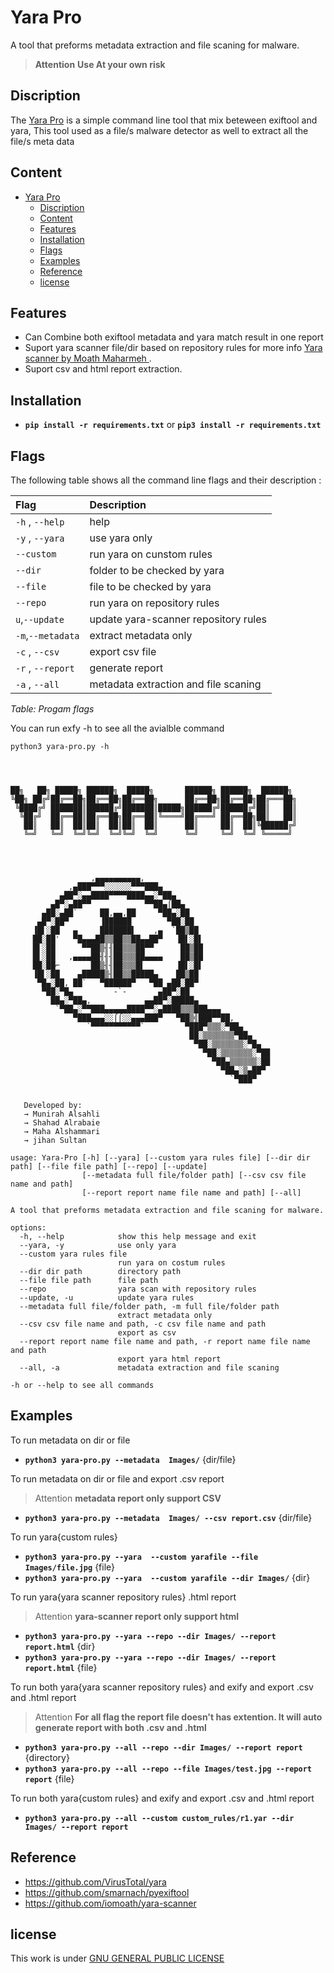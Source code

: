 # Yara Pro

A tool that preforms metadata extraction and file scaning for malware.

> **Attention** **Use At your own risk**

## Discription

The <a href=https://github.com/rabahdj2002/Yara-Pro>Yara Pro</a> is a simple command line tool that mix beteween exiftool and yara, This tool used as a file/s malware detector as well to extract all the file/s meta data

## Content

- [Yara Pro](#yara-pro)
  - [Discription](#discription)
  - [Content](#content)
  - [Features](#features)
  - [Installation](#installation)
  - [Flags](#flags)
  - [Examples](#examples)
  - [Reference](#reference)
  - [license](#license)
  

## Features

- Can Combine both exiftool metadata and yara match result in one report  
- Suport yara scanner file/dir based on repository rules for more info <a href=https://github.com/iomoath/yara-scanner>Yara scanner by Moath Maharmeh </a>.
- Suport csv and html report extraction.

## Installation

- **`pip install -r requirements.txt`** or **`pip3 install -r requirements.txt`**
  
## Flags

The following table shows all the command line flags and their description :

| **Flag**               | **Description**                                   |
| :----------------------| :-------------------------------------------------|
|  `-h` , `--help`       |  help                                             |
|  `-y` , `--yara`       |  use yara only                                    |
|  `--custom`            |  run yara on cunstom rules                        |
|  `--dir`               |  folder to be checked by yara                     |
|  `--file`              |  file to be checked by yara                       |
|  `--repo`              |  run yara on repository rules                     |
|  `u`,`--update`        |  update yara-scanner repository rules             |
|  `-m`,`--metadata`     |  extract metadata only                            |
|  `-c` , `--csv`        |  export csv file                                  |
|  `-r` , `--report`     |  generate report                                  |
|  `-a` , `--all`        |  metadata extraction and file scaning             |
*Table: Progam flags*

You can run exfy -h to see all the avialble command

```shell
python3 yara-pro.py -h




██╗   ██╗ █████╗ ██████╗  █████╗       ██████╗ ██████╗  ██████╗
╚██╗ ██╔╝██╔══██╗██╔══██╗██╔══██╗      ██╔══██╗██╔══██╗██╔═══██╗
 ╚████╔╝ ███████║██████╔╝███████║█████╗██████╔╝██████╔╝██║   ██║
  ╚██╔╝  ██╔══██║██╔══██╗██╔══██║╚════╝██╔═══╝ ██╔══██╗██║   ██║
   ██║   ██║  ██║██║  ██║██║  ██║      ██║     ██║  ██║╚██████╔╝
   ╚═╝   ╚═╝  ╚═╝╚═╝  ╚═╝╚═╝  ╚═╝      ╚═╝     ╚═╝  ╚═╝ ╚═════╝




                  ,▄▄▄▄▄▄▄▄▄▄,
             ,▄███▀▀▀░░░░░░▀▀▀███▄
           ▄██▀░▄▄████▀▀▀▀████▄▄░▀██▄
         ▄█▀░▄██▀▀            ▀▀██▄⌠██▄
       ▄██░▄██`     ██,▄▄,██     ▀██▄░██
      ▄█▀░██▀       ▐██████        ▀██░██
     ▐█▌░██   ▄     ███████▌    ,▄  `██▒██
     ██░██'   ▀█▄▄▄██▒▒██▒▒██▄▄██▀   ▐█▌░█▌
     █▌░██      ▀▀██▒╢╢██▒▒▒██▀▀      ██▒██
     █▌░██   ,▄▄▄▄██╢╢╢██▒▒▒██▄▄▄▄    ██▒██
     ██░██⌐       ██▒╢╢██▒▒▒█▌       ▐█▌░█▌
     ▐█▌░██    ▄█████▒╢██▒▒█████▄    ██▒██
      ▀█▄░██, ██`   ▀██████▀   ▀██ ▄██░██▀
       ▀██░▀█▄         -`-       ▄██▀░██
         ██▄░▀██▄,            ▄▄██▀░█████▄
          `▀██▄░▀▀███▄▄▄▄▄████▀▀░▄████▒▒▒███▄▄▄
              ▀███▄▄▄░░⌠⌠░░▄▄▄███▀   ▀██▒╣███▀▀██,
                 `▀▀▀▀▀▀▀▀▀▀▀`         ▀███▀▒▒▒░▀██▄
                                        ██░▒▒▒▒▒▒▒▀██▄
                                         ▀██░▒▒▒▒▒▒▒░▀█▄
                                           ▀██░▒▒▒▒▒▒▒░▀██
                                             ▀██▄▒▒▒▒▒▒░██
                                               ▀██▄░▒▄██▀
                                                 `▀███▀
                                                                                                                        

   Developed by:
   → Munirah Alsahli
   → Shahad Alrabaie
   → Maha Alshammari
   → jihan Sultan

usage: Yara-Pro [-h] [--yara] [--custom yara rules file] [--dir dir path] [--file file path] [--repo] [--update]
                [--metadata full file/folder path] [--csv csv file name and path]
                [--report report name file name and path] [--all]

A tool that preforms metadata extraction and file scaning for malware.

options:
  -h, --help            show this help message and exit
  --yara, -y            use only yara
  --custom yara rules file
                        run yara on costum rules
  --dir dir path        directory path
  --file file path      file path
  --repo                yara scan with repository rules
  --update, -u          update yara rules
  --metadata full file/folder path, -m full file/folder path
                        extract metadata only
  --csv csv file name and path, -c csv file name and path
                        export as csv
  --report report name file name and path, -r report name file name and path
                        export yara html report
  --all, -a             metadata extraction and file scaning

-h or --help to see all commands
```

## Examples

To run metadata on dir or file

- **`python3 yara-pro.py --metadata  Images/`** {dir/file}
  
To run metadata on dir or file and export .csv report

> Attention **metadata report only support CSV**

- **`python3 yara-pro.py --metadata  Images/ --csv report.csv`** {dir/file}

To run yara{custom rules}

- **`python3 yara-pro.py --yara  --custom yarafile --file Images/file.jpg`** {file}
- **`python3 yara-pro.py --yara  --custom yarafile --dir Images/`** {dir}

To run yara{yara scanner repository rules} .html report

> Attention **yara-scanner report only support html**

- **`python3 yara-pro.py --yara --repo --dir Images/ --report report.html`** {dir}
- **`python3 yara-pro.py --yara --repo --dir Images/ --report report.html`** {file}

To run both yara{yara scanner repository rules} and exify and export .csv and .html report

> Attention **For all flag the report file doesn't has extention. It will auto generate report with both .csv and .html**

- **`python3 yara-pro.py --all --repo --dir Images/ --report report`** {directory}
- **`python3 yara-pro.py --all --repo --file Images/test.jpg --report report`** {file}

To run both yara{custom rules} and exify and export .csv and .html report

- **`python3 yara-pro.py --all --custom custom_rules/r1.yar --dir Images/ --report report`**
  
## Reference

- <https://github.com/VirusTotal/yara>
- <https://github.com/smarnach/pyexiftool>
- <https://github.com/iomoath/yara-scanner>

## license

This work is under [GNU GENERAL PUBLIC LICENSE](LICENSE)
